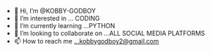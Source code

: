 - 👋 Hi, I’m @KOBBY-GODBOY
- 👀 I’m interested in ... CODING
- 🌱 I’m currently learning ...PYTHON
- 💞️ I’m looking to collaborate on ...ALL SOCIAL MEDIA PLATFORMS
- 📫 How to reach me ...kobbygodboy2@gmail.com

<!---
KOBBY-GODBOY/KOBBY-GODBOY is a ✨ special ✨ repository because its `README.md` (this file) appears on your GitHub profile.
You can click the Preview link to take a look at your changes.
--->

